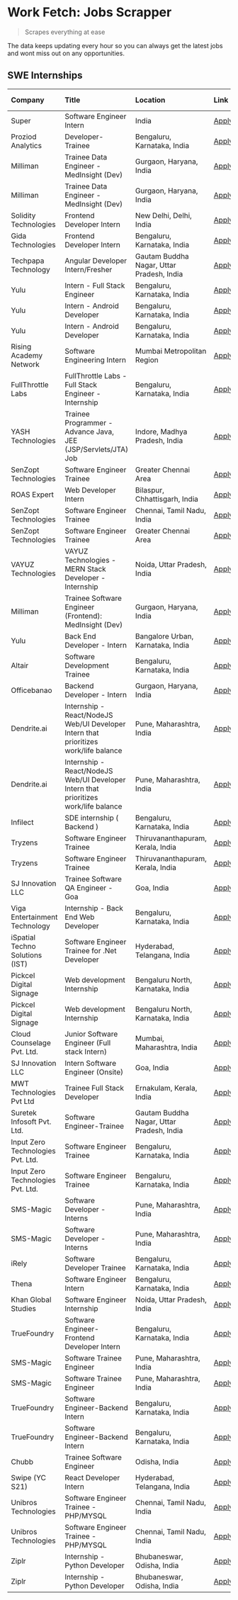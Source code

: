 # Work Fetch: Jobs Scrapper
> Scrapes everything at ease

The data keeps updating every hour so you can always get the latest jobs and wont miss out on any opportunities.

## SWE Internships
<!--START_SECTION:workfetch-->
| Company                           | Title                                                                                | Location                                  | Link                                                                                                                                                                                                                                                                                                    | Date Posted   |
|:----------------------------------|:-------------------------------------------------------------------------------------|:------------------------------------------|:--------------------------------------------------------------------------------------------------------------------------------------------------------------------------------------------------------------------------------------------------------------------------------------------------------|:--------------|
| Super                             | Software Engineer Intern                                                             | India                                     | [Apply](https://in.linkedin.com/jobs/view/software-engineer-intern-at-super-3832648104?position=21&pageNum=0&refId=%2BHHr9stsLlKc%2FHz6TAPHWQ%3D%3D&trackingId=%2B2VOaIoYKFZ9S0LJPoB0pQ%3D%3D&trk=public_jobs_jserp-result_search-card)                                                                 | 2024-02-23    |
| Proziod Analytics                 | Developer-Trainee                                                                    | Bengaluru, Karnataka, India               | [Apply](https://in.linkedin.com/jobs/view/developer-trainee-at-proziod-analytics-3838200708?position=46&pageNum=0&refId=%2BHHr9stsLlKc%2FHz6TAPHWQ%3D%3D&trackingId=rRJkEIIqM5S13OsPPxemcQ%3D%3D&trk=public_jobs_jserp-result_search-card)                                                              | 2024-02-23    |
| Milliman                          | Trainee Data Engineer - MedInsight (Dev)                                             | Gurgaon, Haryana, India                   | [Apply](https://in.linkedin.com/jobs/view/trainee-data-engineer-medinsight-dev-at-milliman-3789275187?position=59&pageNum=0&refId=%2BHHr9stsLlKc%2FHz6TAPHWQ%3D%3D&trackingId=Ra0JXIhOgqYpNYn65varbA%3D%3D&trk=public_jobs_jserp-result_search-card)                                                    | 2024-02-23    |
| Milliman                          | Trainee Data Engineer - MedInsight (Dev)                                             | Gurgaon, Haryana, India                   | [Apply](https://in.linkedin.com/jobs/view/trainee-data-engineer-medinsight-dev-at-milliman-3789275187?position=9&pageNum=5&refId=oio0%2FfRyPmopNuNiExJj%2FA%3D%3D&trackingId=ZuFD7RC%2BtP8jqeJ5BvjotA%3D%3D&trk=public_jobs_jserp-result_search-card)                                                   | 2024-02-23    |
| Solidity Technologies             | Frontend Developer Intern                                                            | New Delhi, Delhi, India                   | [Apply](https://in.linkedin.com/jobs/view/frontend-developer-intern-at-solidity-technologies-3831583934?position=41&pageNum=0&refId=%2BHHr9stsLlKc%2FHz6TAPHWQ%3D%3D&trackingId=kK4I%2FcaPk5u5DiwOdMoG1w%3D%3D&trk=public_jobs_jserp-result_search-card)                                                | 2024-02-22    |
| Gida Technologies                 | Frontend Developer Intern                                                            | Bengaluru, Karnataka, India               | [Apply](https://in.linkedin.com/jobs/view/frontend-developer-intern-at-gida-technologies-3836040945?position=25&pageNum=0&refId=%2BHHr9stsLlKc%2FHz6TAPHWQ%3D%3D&trackingId=%2FsADEMsO4H1TJ%2BN6OxAa%2FQ%3D%3D&trk=public_jobs_jserp-result_search-card)                                                | 2024-02-21    |
| Techpapa Technology               | Angular Developer Intern/Fresher                                                     | Gautam Buddha Nagar, Uttar Pradesh, India | [Apply](https://in.linkedin.com/jobs/view/angular-developer-intern-fresher-at-techpapa-technology-3834305862?position=43&pageNum=0&refId=%2BHHr9stsLlKc%2FHz6TAPHWQ%3D%3D&trackingId=VjDg4jRmhCWEYP1amqlw2g%3D%3D&trk=public_jobs_jserp-result_search-card)                                             | 2024-02-20    |
| Yulu                              | Intern - Full Stack Engineer                                                         | Bengaluru, Karnataka, India               | [Apply](https://in.linkedin.com/jobs/view/intern-full-stack-engineer-at-yulu-3834466595?position=6&pageNum=0&refId=%2BHHr9stsLlKc%2FHz6TAPHWQ%3D%3D&trackingId=OVgon7%2FZEbkAZPk3QsMevg%3D%3D&trk=public_jobs_jserp-result_search-card)                                                                 | 2024-02-19    |
| Yulu                              | Intern - Android Developer                                                           | Bengaluru, Karnataka, India               | [Apply](https://in.linkedin.com/jobs/view/intern-android-developer-at-yulu-3834459982?position=54&pageNum=0&refId=%2BHHr9stsLlKc%2FHz6TAPHWQ%3D%3D&trackingId=uqjyExf8sx%2Fj2Ncop5oiyQ%3D%3D&trk=public_jobs_jserp-result_search-card)                                                                  | 2024-02-19    |
| Yulu                              | Intern - Android Developer                                                           | Bengaluru, Karnataka, India               | [Apply](https://in.linkedin.com/jobs/view/intern-android-developer-at-yulu-3834459982?position=4&pageNum=5&refId=oio0%2FfRyPmopNuNiExJj%2FA%3D%3D&trackingId=QaQYuJ3lRJM8Q5V16WgXGA%3D%3D&trk=public_jobs_jserp-result_search-card)                                                                     | 2024-02-19    |
| Rising Academy Network            | Software Engineering Intern                                                          | Mumbai Metropolitan Region                | [Apply](https://in.linkedin.com/jobs/view/software-engineering-intern-at-rising-academy-network-3834483444?position=3&pageNum=7&refId=OzrWKPuugwnwuULmz3cfrg%3D%3D&trackingId=vkh%2BC5T4KBQnrWuiQYil1Q%3D%3D&trk=public_jobs_jserp-result_search-card)                                                  | 2024-02-19    |
| FullThrottle Labs                 | FullThrottle Labs - Full Stack Engineer - Internship                                 | Bengaluru, Karnataka, India               | [Apply](https://in.linkedin.com/jobs/view/fullthrottle-labs-full-stack-engineer-internship-at-fullthrottle-labs-3829636016?position=50&pageNum=0&refId=%2BHHr9stsLlKc%2FHz6TAPHWQ%3D%3D&trackingId=Em0kOGvoyh53fQJYC5%2FtxQ%3D%3D&trk=public_jobs_jserp-result_search-card)                             | 2024-02-17    |
| YASH Technologies                 | Trainee Programmer - Advance Java, JEE (JSP/Servlets/JTA) Job                        | Indore, Madhya Pradesh, India             | [Apply](https://in.linkedin.com/jobs/view/trainee-programmer-advance-java-jee-jsp-servlets-jta-job-at-yash-technologies-3811759183?position=15&pageNum=0&refId=%2BHHr9stsLlKc%2FHz6TAPHWQ%3D%3D&trackingId=lF7S7PGBH%2Fd7Ehkrkuuihg%3D%3D&trk=public_jobs_jserp-result_search-card)                     | 2024-02-13    |
| SenZopt Technologies              | Software Engineer Trainee                                                            | Greater Chennai Area                      | [Apply](https://in.linkedin.com/jobs/view/software-engineer-trainee-at-senzopt-technologies-3827688781?position=33&pageNum=0&refId=%2BHHr9stsLlKc%2FHz6TAPHWQ%3D%3D&trackingId=43IPA6KR9FRR3ngMkMTdyw%3D%3D&trk=public_jobs_jserp-result_search-card)                                                   | 2024-02-12    |
| ROAS Expert                       | Web Developer Intern                                                                 | Bilaspur, Chhattisgarh, India             | [Apply](https://in.linkedin.com/jobs/view/web-developer-intern-at-roas-expert-3828189292?position=36&pageNum=0&refId=%2BHHr9stsLlKc%2FHz6TAPHWQ%3D%3D&trackingId=CgfrQJmE%2B%2FPhPv7Z1aUd5w%3D%3D&trk=public_jobs_jserp-result_search-card)                                                             | 2024-02-12    |
| SenZopt Technologies              | Software Engineer Trainee                                                            | Chennai, Tamil Nadu, India                | [Apply](https://in.linkedin.com/jobs/view/software-engineer-trainee-at-senzopt-technologies-3827686880?position=44&pageNum=0&refId=%2BHHr9stsLlKc%2FHz6TAPHWQ%3D%3D&trackingId=2PRTV4l0TCLuj077K6QAdA%3D%3D&trk=public_jobs_jserp-result_search-card)                                                   | 2024-02-12    |
| SenZopt Technologies              | Software Engineer Trainee                                                            | Greater Chennai Area                      | [Apply](https://in.linkedin.com/jobs/view/software-engineer-trainee-at-senzopt-technologies-3827688781?position=8&pageNum=2&refId=nozGfXr8tdx8vRfPLMQIWA%3D%3D&trackingId=TKrDY5T7X74FRXG4tYN6iA%3D%3D&trk=public_jobs_jserp-result_search-card)                                                        | 2024-02-12    |
| VAYUZ Technologies                | VAYUZ Technologies - MERN Stack Developer - Internship                               | Noida, Uttar Pradesh, India               | [Apply](https://in.linkedin.com/jobs/view/vayuz-technologies-mern-stack-developer-internship-at-vayuz-technologies-3822619356?position=48&pageNum=0&refId=%2BHHr9stsLlKc%2FHz6TAPHWQ%3D%3D&trackingId=wjlnCTchYb%2F6kHg4CI%2FP%2Bw%3D%3D&trk=public_jobs_jserp-result_search-card)                      | 2024-02-10    |
| Milliman                          | Trainee Software Engineer (Frontend): MedInsight (Dev)                               | Gurgaon, Haryana, India                   | [Apply](https://in.linkedin.com/jobs/view/trainee-software-engineer-frontend-medinsight-dev-at-milliman-3792874280?position=5&pageNum=0&refId=%2BHHr9stsLlKc%2FHz6TAPHWQ%3D%3D&trackingId=XaoaPrCm%2BLb1%2BXJSUWJiXg%3D%3D&trk=public_jobs_jserp-result_search-card)                                    | 2024-02-09    |
| Yulu                              | Back End Developer - Intern                                                          | Bangalore Urban, Karnataka, India         | [Apply](https://in.linkedin.com/jobs/view/back-end-developer-intern-at-yulu-3821682220?position=8&pageNum=0&refId=%2BHHr9stsLlKc%2FHz6TAPHWQ%3D%3D&trackingId=1z8Uj7pZXV2GrmGo1%2FUjmA%3D%3D&trk=public_jobs_jserp-result_search-card)                                                                  | 2024-02-04    |
| Altair                            | Software Development Trainee                                                         | Bengaluru, Karnataka, India               | [Apply](https://in.linkedin.com/jobs/view/software-development-trainee-at-altair-3817606202?position=14&pageNum=0&refId=%2BHHr9stsLlKc%2FHz6TAPHWQ%3D%3D&trackingId=3s0mgMTJnzOUd%2BA0P9cTIg%3D%3D&trk=public_jobs_jserp-result_search-card)                                                            | 2024-01-31    |
| Officebanao                       | Backend Developer - Intern                                                           | Gurgaon, Haryana, India                   | [Apply](https://in.linkedin.com/jobs/view/backend-developer-intern-at-officebanao-3814263731?position=19&pageNum=0&refId=%2BHHr9stsLlKc%2FHz6TAPHWQ%3D%3D&trackingId=KRCDVGJuvSV4cRFhApODpQ%3D%3D&trk=public_jobs_jserp-result_search-card)                                                             | 2024-01-31    |
| Dendrite.ai                       | Internship - React/NodeJS Web/UI Developer Intern that prioritizes work/life balance | Pune, Maharashtra, India                  | [Apply](https://in.linkedin.com/jobs/view/internship-react-nodejs-web-ui-developer-intern-that-prioritizes-work-life-balance-at-dendrite-ai-3818948068?position=29&pageNum=0&refId=%2BHHr9stsLlKc%2FHz6TAPHWQ%3D%3D&trackingId=rmGCGQi%2FHPN3yYSN80daSg%3D%3D&trk=public_jobs_jserp-result_search-card) | 2024-01-31    |
| Dendrite.ai                       | Internship - React/NodeJS Web/UI Developer Intern that prioritizes work/life balance | Pune, Maharashtra, India                  | [Apply](https://in.linkedin.com/jobs/view/internship-react-nodejs-web-ui-developer-intern-that-prioritizes-work-life-balance-at-dendrite-ai-3818948068?position=4&pageNum=2&refId=nozGfXr8tdx8vRfPLMQIWA%3D%3D&trackingId=PmOWBqSVceR6tjyQBZTAlg%3D%3D&trk=public_jobs_jserp-result_search-card)        | 2024-01-31    |
| Infilect                          | SDE internship ( Backend )                                                           | Bengaluru, Karnataka, India               | [Apply](https://in.linkedin.com/jobs/view/sde-internship-backend-at-infilect-3815120558?position=20&pageNum=0&refId=%2BHHr9stsLlKc%2FHz6TAPHWQ%3D%3D&trackingId=Nv3%2FAtpCcLlujO09Jd38Cg%3D%3D&trk=public_jobs_jserp-result_search-card)                                                                | 2024-01-25    |
| Tryzens                           | Software Engineer Trainee                                                            | Thiruvananthapuram, Kerala, India         | [Apply](https://in.linkedin.com/jobs/view/software-engineer-trainee-at-tryzens-3809363491?position=35&pageNum=0&refId=%2BHHr9stsLlKc%2FHz6TAPHWQ%3D%3D&trackingId=17PAv0HUkk6CraLh8VSvDA%3D%3D&trk=public_jobs_jserp-result_search-card)                                                                | 2024-01-18    |
| Tryzens                           | Software Engineer Trainee                                                            | Thiruvananthapuram, Kerala, India         | [Apply](https://in.linkedin.com/jobs/view/software-engineer-trainee-at-tryzens-3809363491?position=10&pageNum=2&refId=nozGfXr8tdx8vRfPLMQIWA%3D%3D&trackingId=lcAUz7p7xNilvmi3tXDDMg%3D%3D&trk=public_jobs_jserp-result_search-card)                                                                    | 2024-01-18    |
| SJ Innovation LLC                 | Trainee Software QA Engineer - Goa                                                   | Goa, India                                | [Apply](https://in.linkedin.com/jobs/view/trainee-software-qa-engineer-goa-at-sj-innovation-llc-3804578231?position=7&pageNum=7&refId=OzrWKPuugwnwuULmz3cfrg%3D%3D&trackingId=J1dHI0jh23gYIiVy1SwJPQ%3D%3D&trk=public_jobs_jserp-result_search-card)                                                    | 2024-01-18    |
| Viga Entertainment Technology     | Internship - Back End Web Developer                                                  | Bengaluru, Karnataka, India               | [Apply](https://in.linkedin.com/jobs/view/internship-back-end-web-developer-at-viga-entertainment-technology-3817712040?position=9&pageNum=7&refId=OzrWKPuugwnwuULmz3cfrg%3D%3D&trackingId=dsKoKwYAezfPXj95ePGehQ%3D%3D&trk=public_jobs_jserp-result_search-card)                                       | 2024-01-17    |
| iSpatial Techno Solutions (IST)   | Software Engineer Trainee for .Net Developer                                         | Hyderabad, Telangana, India               | [Apply](https://in.linkedin.com/jobs/view/software-engineer-trainee-for-net-developer-at-ispatial-techno-solutions-ist-3826984352?position=6&pageNum=7&refId=OzrWKPuugwnwuULmz3cfrg%3D%3D&trackingId=nJqNzoV1R7iVCFl2IYrZvg%3D%3D&trk=public_jobs_jserp-result_search-card)                             | 2024-01-16    |
| Pickcel Digital Signage           | Web development Internship                                                           | Bengaluru North, Karnataka, India         | [Apply](https://in.linkedin.com/jobs/view/web-development-internship-at-pickcel-digital-signage-3826062393?position=52&pageNum=0&refId=%2BHHr9stsLlKc%2FHz6TAPHWQ%3D%3D&trackingId=2%2FOg8GtG14BjE3I%2BuuCTPQ%3D%3D&trk=public_jobs_jserp-result_search-card)                                           | 2024-01-15    |
| Pickcel Digital Signage           | Web development Internship                                                           | Bengaluru North, Karnataka, India         | [Apply](https://in.linkedin.com/jobs/view/web-development-internship-at-pickcel-digital-signage-3826062393?position=2&pageNum=5&refId=oio0%2FfRyPmopNuNiExJj%2FA%3D%3D&trackingId=IPlsqPp3UmaW8Ps7wmwrkQ%3D%3D&trk=public_jobs_jserp-result_search-card)                                                | 2024-01-15    |
| Cloud Counselage Pvt. Ltd.        | Junior Software Engineer (Full stack Intern)                                         | Mumbai, Maharashtra, India                | [Apply](https://in.linkedin.com/jobs/view/junior-software-engineer-full-stack-intern-at-cloud-counselage-pvt-ltd-3803132814?position=23&pageNum=0&refId=%2BHHr9stsLlKc%2FHz6TAPHWQ%3D%3D&trackingId=%2BbtUU1NSiPiKqKiEVfXF3Q%3D%3D&trk=public_jobs_jserp-result_search-card)                            | 2024-01-11    |
| SJ Innovation LLC                 | Intern Software Engineer (Onsite)                                                    | Goa, India                                | [Apply](https://in.linkedin.com/jobs/view/intern-software-engineer-onsite-at-sj-innovation-llc-3799959011?position=39&pageNum=0&refId=%2BHHr9stsLlKc%2FHz6TAPHWQ%3D%3D&trackingId=rzHPERHGM547cxS1b6YVPw%3D%3D&trk=public_jobs_jserp-result_search-card)                                                | 2024-01-11    |
| MWT Technologies Pvt Ltd          | Trainee Full Stack Developer                                                         | Ernakulam, Kerala, India                  | [Apply](https://in.linkedin.com/jobs/view/trainee-full-stack-developer-at-mwt-technologies-pvt-ltd-3800921715?position=4&pageNum=0&refId=%2BHHr9stsLlKc%2FHz6TAPHWQ%3D%3D&trackingId=qTg9lp6Fh5gmAb5mrL%2BuAQ%3D%3D&trk=public_jobs_jserp-result_search-card)                                           | 2024-01-09    |
| Suretek Infosoft Pvt. Ltd.        | Software Engineer-Trainee                                                            | Gautam Buddha Nagar, Uttar Pradesh, India | [Apply](https://in.linkedin.com/jobs/view/software-engineer-trainee-at-suretek-infosoft-pvt-ltd-3800934643?position=16&pageNum=0&refId=%2BHHr9stsLlKc%2FHz6TAPHWQ%3D%3D&trackingId=7pbmYh2PlIVJNzZMls%2BvoQ%3D%3D&trk=public_jobs_jserp-result_search-card)                                             | 2024-01-09    |
| Input Zero Technologies Pvt. Ltd. | Software Engineer Trainee                                                            | Bengaluru, Karnataka, India               | [Apply](https://in.linkedin.com/jobs/view/software-engineer-trainee-at-input-zero-technologies-pvt-ltd-3800927643?position=30&pageNum=0&refId=%2BHHr9stsLlKc%2FHz6TAPHWQ%3D%3D&trackingId=ZwFICTWe3DV%2BRUZI45kPwQ%3D%3D&trk=public_jobs_jserp-result_search-card)                                      | 2024-01-09    |
| Input Zero Technologies Pvt. Ltd. | Software Engineer Trainee                                                            | Bengaluru, Karnataka, India               | [Apply](https://in.linkedin.com/jobs/view/software-engineer-trainee-at-input-zero-technologies-pvt-ltd-3800927643?position=5&pageNum=2&refId=nozGfXr8tdx8vRfPLMQIWA%3D%3D&trackingId=ucSPv8utDzqx3A46YHsXIg%3D%3D&trk=public_jobs_jserp-result_search-card)                                             | 2024-01-09    |
| SMS-Magic                         | Software Developer -Interns                                                          | Pune, Maharashtra, India                  | [Apply](https://in.linkedin.com/jobs/view/software-developer-interns-at-sms-magic-3799485343?position=31&pageNum=0&refId=%2BHHr9stsLlKc%2FHz6TAPHWQ%3D%3D&trackingId=4GERH%2ByvoynMKXRutgUCXA%3D%3D&trk=public_jobs_jserp-result_search-card)                                                           | 2024-01-05    |
| SMS-Magic                         | Software Developer -Interns                                                          | Pune, Maharashtra, India                  | [Apply](https://in.linkedin.com/jobs/view/software-developer-interns-at-sms-magic-3799485343?position=6&pageNum=2&refId=nozGfXr8tdx8vRfPLMQIWA%3D%3D&trackingId=GGl7hyfK%2BM1tYoxdnybFMQ%3D%3D&trk=public_jobs_jserp-result_search-card)                                                                | 2024-01-05    |
| iRely                             | Software Developer Trainee                                                           | Bengaluru, Karnataka, India               | [Apply](https://in.linkedin.com/jobs/view/software-developer-trainee-at-irely-3801577534?position=9&pageNum=0&refId=%2BHHr9stsLlKc%2FHz6TAPHWQ%3D%3D&trackingId=aHQYp%2B6yNYM64iF1n05CoA%3D%3D&trk=public_jobs_jserp-result_search-card)                                                                | 2023-12-22    |
| Thena                             | Software Engineer Intern                                                             | Bengaluru, Karnataka, India               | [Apply](https://in.linkedin.com/jobs/view/software-engineer-intern-at-thena-3778731751?position=11&pageNum=0&refId=%2BHHr9stsLlKc%2FHz6TAPHWQ%3D%3D&trackingId=I%2BZKfGInTjPsXyb5jXo8zw%3D%3D&trk=public_jobs_jserp-result_search-card)                                                                 | 2023-12-05    |
| Khan Global Studies               | Software Engineer Internship                                                         | Noida, Uttar Pradesh, India               | [Apply](https://in.linkedin.com/jobs/view/software-engineer-internship-at-khan-global-studies-3766942197?position=42&pageNum=0&refId=%2BHHr9stsLlKc%2FHz6TAPHWQ%3D%3D&trackingId=qWlr3qs%2Fl6s8plEmvLR9eA%3D%3D&trk=public_jobs_jserp-result_search-card)                                               | 2023-11-27    |
| TrueFoundry                       | Software Engineer- Frontend Developer Intern                                         | Bengaluru, Karnataka, India               | [Apply](https://in.linkedin.com/jobs/view/software-engineer-frontend-developer-intern-at-truefoundry-3790095058?position=10&pageNum=0&refId=%2BHHr9stsLlKc%2FHz6TAPHWQ%3D%3D&trackingId=y7Zc42ATUpjDl2UOJieVOQ%3D%3D&trk=public_jobs_jserp-result_search-card)                                          | 2023-11-24    |
| SMS-Magic                         | Software Trainee Engineer                                                            | Pune, Maharashtra, India                  | [Apply](https://in.linkedin.com/jobs/view/software-trainee-engineer-at-sms-magic-3761409781?position=26&pageNum=0&refId=%2BHHr9stsLlKc%2FHz6TAPHWQ%3D%3D&trackingId=TwNkghJa5g5LWm7q6fZQyg%3D%3D&trk=public_jobs_jserp-result_search-card)                                                              | 2023-11-16    |
| SMS-Magic                         | Software Trainee Engineer                                                            | Pune, Maharashtra, India                  | [Apply](https://in.linkedin.com/jobs/view/software-trainee-engineer-at-sms-magic-3761409781?position=1&pageNum=2&refId=nozGfXr8tdx8vRfPLMQIWA%3D%3D&trackingId=TAuZCa%2FbcVtAsV%2BFgFBYxQ%3D%3D&trk=public_jobs_jserp-result_search-card)                                                               | 2023-11-16    |
| TrueFoundry                       | Software Engineer-Backend Intern                                                     | Bengaluru, Karnataka, India               | [Apply](https://in.linkedin.com/jobs/view/software-engineer-backend-intern-at-truefoundry-3779508170?position=28&pageNum=0&refId=%2BHHr9stsLlKc%2FHz6TAPHWQ%3D%3D&trackingId=9MJTNF7chNzxpObCYrEukg%3D%3D&trk=public_jobs_jserp-result_search-card)                                                     | 2023-11-10    |
| TrueFoundry                       | Software Engineer-Backend Intern                                                     | Bengaluru, Karnataka, India               | [Apply](https://in.linkedin.com/jobs/view/software-engineer-backend-intern-at-truefoundry-3779508170?position=3&pageNum=2&refId=nozGfXr8tdx8vRfPLMQIWA%3D%3D&trackingId=MWZXeOKuFFLRWU9GkW1ZTQ%3D%3D&trk=public_jobs_jserp-result_search-card)                                                          | 2023-11-10    |
| Chubb                             | Trainee Software Engineer                                                            | Odisha, India                             | [Apply](https://in.linkedin.com/jobs/view/trainee-software-engineer-at-chubb-3756335100?position=1&pageNum=7&refId=OzrWKPuugwnwuULmz3cfrg%3D%3D&trackingId=Ve2iq2Iia40AwIPoBklW8g%3D%3D&trk=public_jobs_jserp-result_search-card)                                                                       | 2023-11-02    |
| Swipe (YC S21)                    | React Developer Intern                                                               | Hyderabad, Telangana, India               | [Apply](https://in.linkedin.com/jobs/view/react-developer-intern-at-swipe-yc-s21-3737600089?position=12&pageNum=0&refId=%2BHHr9stsLlKc%2FHz6TAPHWQ%3D%3D&trackingId=j7nXtte1X31MIeJSVSFRVw%3D%3D&trk=public_jobs_jserp-result_search-card)                                                              | 2023-10-13    |
| Unibros Technologies              | Software Engineer Trainee - PHP/MYSQL                                                | Chennai, Tamil Nadu, India                | [Apply](https://in.linkedin.com/jobs/view/software-engineer-trainee-php-mysql-at-unibros-technologies-3656599241?position=34&pageNum=0&refId=%2BHHr9stsLlKc%2FHz6TAPHWQ%3D%3D&trackingId=oL1lGjegyracHfHqPnuM0w%3D%3D&trk=public_jobs_jserp-result_search-card)                                         | 2023-06-12    |
| Unibros Technologies              | Software Engineer Trainee - PHP/MYSQL                                                | Chennai, Tamil Nadu, India                | [Apply](https://in.linkedin.com/jobs/view/software-engineer-trainee-php-mysql-at-unibros-technologies-3656599241?position=9&pageNum=2&refId=nozGfXr8tdx8vRfPLMQIWA%3D%3D&trackingId=Sa0tYoe34v%2B8hngHp%2BEcvA%3D%3D&trk=public_jobs_jserp-result_search-card)                                          | 2023-06-12    |
| Ziplr                             | Internship - Python Developer                                                        | Bhubaneswar, Odisha, India                | [Apply](https://in.linkedin.com/jobs/view/internship-python-developer-at-ziplr-3645677592?position=53&pageNum=0&refId=%2BHHr9stsLlKc%2FHz6TAPHWQ%3D%3D&trackingId=HG7tByrbe%2Fg0fIEw4JIbPg%3D%3D&trk=public_jobs_jserp-result_search-card)                                                              | 2023-06-02    |
| Ziplr                             | Internship - Python Developer                                                        | Bhubaneswar, Odisha, India                | [Apply](https://in.linkedin.com/jobs/view/internship-python-developer-at-ziplr-3645677592?position=3&pageNum=5&refId=oio0%2FfRyPmopNuNiExJj%2FA%3D%3D&trackingId=INw7PTeld%2BjQjpjCiMgEiQ%3D%3D&trk=public_jobs_jserp-result_search-card)                                                               | 2023-06-02    |
<!--END_SECTION:workfetch-->
